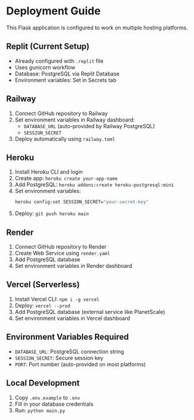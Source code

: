 
# Deployment Guide

This Flask application is configured to work on multiple hosting platforms.

## Replit (Current Setup)
- Already configured with `.replit` file
- Uses gunicorn workflow
- Database: PostgreSQL via Replit Database
- Environment variables: Set in Secrets tab

## Railway
1. Connect GitHub repository to Railway
2. Set environment variables in Railway dashboard:
   - `DATABASE_URL` (auto-provided by Railway PostgreSQL)
   - `SESSION_SECRET`
3. Deploy automatically using `railway.toml`

## Heroku
1. Install Heroku CLI and login
2. Create app: `heroku create your-app-name`
3. Add PostgreSQL: `heroku addons:create heroku-postgresql:mini`
4. Set environment variables:
   ```bash
   heroku config:set SESSION_SECRET="your-secret-key"
   ```
5. Deploy: `git push heroku main`

## Render
1. Connect GitHub repository to Render
2. Create Web Service using `render.yaml`
3. Add PostgreSQL database
4. Set environment variables in Render dashboard

## Vercel (Serverless)
1. Install Vercel CLI: `npm i -g vercel`
2. Deploy: `vercel --prod`
3. Add PostgreSQL database (external service like PlanetScale)
4. Set environment variables in Vercel dashboard

## Environment Variables Required
- `DATABASE_URL`: PostgreSQL connection string
- `SESSION_SECRET`: Secure session key
- `PORT`: Port number (auto-provided on most platforms)

## Local Development
1. Copy `.env.example` to `.env`
2. Fill in your database credentials
3. Run: `python main.py`
